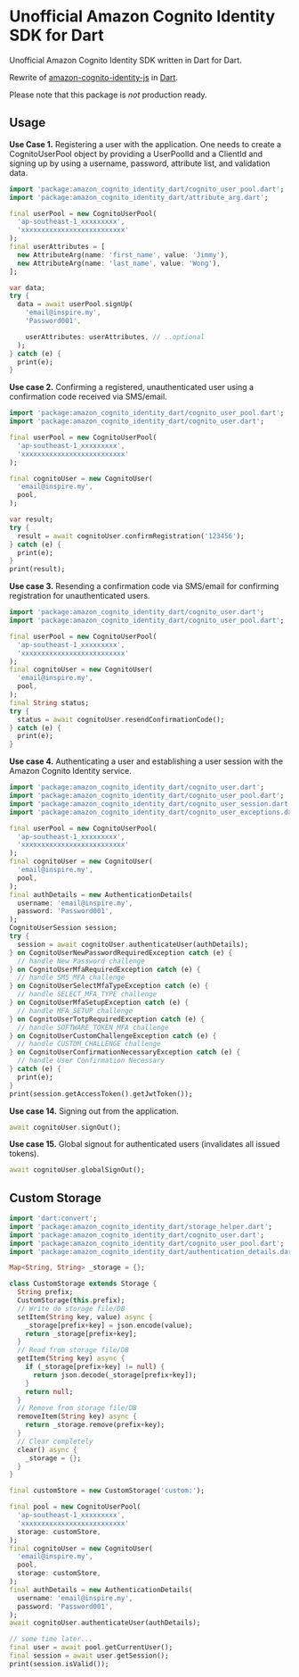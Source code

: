 # Unofficial Amazon Cognito Identity SDK for Dart
Unofficial Amazon Cognito Identity SDK written in Dart for Dart.

Rewrite of [amazon-cognito-identity-js](https://github.com/aws/aws-amplify/tree/master/packages/amazon-cognito-identity-js) in [Dart](https://www.dartlang.org/).

Please note that this package is _not_ production ready.

## Usage
__Use Case 1.__ Registering a user with the application. One needs to create a CognitoUserPool object by providing a UserPoolId and a ClientId and signing up by using a username, password, attribute list, and validation data.

```dart
import 'package:amazon_cognito_identity_dart/cognito_user_pool.dart';
import 'package:amazon_cognito_identity_dart/attribute_arg.dart';

final userPool = new CognitoUserPool(
  'ap-southeast-1_xxxxxxxxx',
  'xxxxxxxxxxxxxxxxxxxxxxxxxx'
);
final userAttributes = [
  new AttributeArg(name: 'first_name', value: 'Jimmy'),
  new AttributeArg(name: 'last_name', value: 'Wong'),
];

var data;
try {
  data = await userPool.signUp(
    'email@inspire.my',
    'Password001',

    userAttributes: userAttributes, // ..optional
  );
} catch (e) {
  print(e);
}
```

__Use case 2.__ Confirming a registered, unauthenticated user using a confirmation code received via SMS/email.

```dart
import 'package:amazon_cognito_identity_dart/cognito_user_pool.dart';
import 'package:amazon_cognito_identity_dart/cognito_user.dart';

final userPool = new CognitoUserPool(
  'ap-southeast-1_xxxxxxxxx',
  'xxxxxxxxxxxxxxxxxxxxxxxxxx'
);

final cognitoUser = new CognitoUser(
  'email@inspire.my',
  pool,
);

var result;
try {
  result = await cognitoUser.confirmRegistration('123456');
} catch (e) {
  print(e);
}
print(result);
```

__Use case 3.__ Resending a confirmation code via SMS/email for confirming registration for unauthenticated users.

```dart
import 'package:amazon_cognito_identity_dart/cognito_user.dart';
import 'package:amazon_cognito_identity_dart/cognito_user_pool.dart';

final userPool = new CognitoUserPool(
  'ap-southeast-1_xxxxxxxxx',
  'xxxxxxxxxxxxxxxxxxxxxxxxxx'
);
final cognitoUser = new CognitoUser(
  'email@inspire.my',
  pool,
);
final String status;
try {
  status = await cognitoUser.resendConfirmationCode();
} catch (e) {
  print(e);
}
```

__Use case 4.__ Authenticating a user and establishing a user session with the Amazon Cognito Identity service.

```dart
import 'package:amazon_cognito_identity_dart/cognito_user.dart';
import 'package:amazon_cognito_identity_dart/cognito_user_pool.dart';
import 'package:amazon_cognito_identity_dart/cognito_user_session.dart';
import 'package:amazon_cognito_identity_dart/cognito_user_exceptions.dart';

final userPool = new CognitoUserPool(
  'ap-southeast-1_xxxxxxxxx',
  'xxxxxxxxxxxxxxxxxxxxxxxxxx'
);
final cognitoUser = new CognitoUser(
  'email@inspire.my',
  pool,
);
final authDetails = new AuthenticationDetails(
  username: 'email@inspire.my',
  password: 'Password001',
);
CognitoUserSession session;
try {
  session = await cognitoUser.authenticateUser(authDetails);
} on CognitoUserNewPasswordRequiredException catch (e) {
  // handle New Password challenge
} on CognitoUserMfaRequiredException catch (e) {
  // handle SMS_MFA challenge
} on CognitoUserSelectMfaTypeException catch (e) {
  // handle SELECT_MFA_TYPE challenge
} on CognitoUserMfaSetupException catch (e) {
  // handle MFA_SETUP challenge
} on CognitoUserTotpRequiredException catch (e) {
  // handle SOFTWARE_TOKEN_MFA challenge
} on CognitoUserCustomChallengeException catch (e) {
  // handle CUSTOM_CHALLENGE challenge
} on CognitoUserConfirmationNecessaryException catch (e) {
  // handle User Confirmation Necessary
} catch (e) {
  print(e);
}
print(session.getAccessToken().getJwtToken());
```

__Use case 14.__ Signing out from the application.

```dart
await cognitoUser.signOut();
```
__Use case 15.__ Global signout for authenticated users (invalidates all issued tokens).

```dart
await cognitoUser.globalSignOut();
```

## Custom Storage
```dart
import 'dart:convert';
import 'package:amazon_cognito_identity_dart/storage_helper.dart';
import 'package:amazon_cognito_identity_dart/cognito_user.dart';
import 'package:amazon_cognito_identity_dart/cognito_user_pool.dart';
import 'package:amazon_cognito_identity_dart/authentication_details.dart';

Map<String, String> _storage = {};

class CustomStorage extends Storage {
  String prefix;
  CustomStorage(this.prefix);
  // Write do storage file/DB
  setItem(String key, value) async {
    _storage[prefix+key] = json.encode(value);
    return _storage[prefix+key];
  }
  // Read from storage file/DB
  getItem(String key) async {
    if (_storage[prefix+key] != null) {
      return json.decode(_storage[prefix+key]);
    }
    return null;
  }
  // Remove from storage file/DB
  removeItem(String key) async {
    return _storage.remove(prefix+key);
  }
  // Clear completely
  clear() async {
    _storage = {};
  }
}

final customStore = new CustomStorage('custom:');

final pool = new CognitoUserPool(
  'ap-southeast-1_xxxxxxxxx',
  'xxxxxxxxxxxxxxxxxxxxxxxxxx'
  storage: customStore,
);
final cognitoUser = new CognitoUser(
  'email@inspire.my',
  pool,
  storage: customStore,
);
final authDetails = new AuthenticationDetails(
  username: 'email@inspire.my',
  password: 'Password001',
);
await cognitoUser.authenticateUser(authDetails);

// some time later...
final user = await pool.getCurrentUser();
final session = await user.getSession();
print(session.isValid());
```
